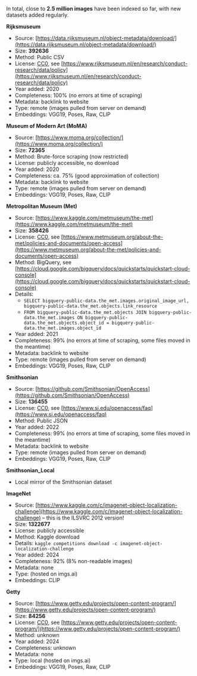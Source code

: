 In total, close to **2.5 million images** have been indexed so far, with new datasets added regularly.

**Rijksmuseum**

- Source: [https://data.rijksmuseum.nl/object-metadata/download/](https://data.rijksmuseum.nl/object-metadata/download/)
- Size: **392636**
- Method: Public CSV
- License: [CC0](https://creativecommons.org/publicdomain/zero/1.0/), see [https://www.rijksmuseum.nl/en/research/conduct-research/data/policy](https://www.rijksmuseum.nl/en/research/conduct-research/data/policy)
- Year added: 2020
- Completeness: 100% (no errors at time of scraping)
- Metadata: backlink to website
- Type: remote (images pulled from server on demand)
- Embeddings: VGG19, Poses, Raw, CLIP

**Museum of Modern Art (MoMA)**

- Source: [https://www.moma.org/collection/](https://www.moma.org/collection/)
- Size: **72365**
- Method: Brute-force scraping (now restricted)
- License: publicly accessible, no download
- Year added: 2020
- Completeness: ca. 75% (good approximation of collection)
- Metadata: backlink to website
- Type: remote (images pulled from server on demand)
- Embeddings: VGG19, Poses, Raw, CLIP

**Metropolitan Museum (Met)**

- Source: [https://www.kaggle.com/metmuseum/the-met](https://www.kaggle.com/metmuseum/the-met)
- Size: **358426**
- License: [CC0](https://creativecommons.org/publicdomain/zero/1.0/), see [https://www.metmuseum.org/about-the-met/policies-and-documents/open-access](https://www.metmuseum.org/about-the-met/policies-and-documents/open-access)
- Method: BigQuery, see [https://cloud.google.com/bigquery/docs/quickstarts/quickstart-cloud-console](https://cloud.google.com/bigquery/docs/quickstarts/quickstart-cloud-console)
- Details:
    - `SELECT bigquery-public-data.the_met.images.original_image_url, bigquery-public-data.the_met.objects.link_resource`
    - `FROM bigquery-public-data.the_met.objects JOIN bigquery-public-data.the_met.images ON bigquery-public-data.the_met.objects.object_id = bigquery-public-data.the_met.images.object_id`
- Year added: 2021
- Completeness: 99% (no errors at time of scraping, some files moved in the meantime)
- Metadata: backlink to website
- Type: remote (images pulled from server on demand)
- Embeddings: VGG19, Poses, Raw, CLIP

**Smithsonian**

- Source: [https://github.com/Smithsonian/OpenAccess](https://github.com/Smithsonian/OpenAccess)
- Size: **136455**
- License: [CC0](https://creativecommons.org/publicdomain/zero/1.0/), see [https://www.si.edu/openaccess/faq](https://www.si.edu/openaccess/faq)
- Method: Public JSON
- Year added: 2022
- Completeness: 99% (no errors at time of scraping, some files moved in the meantime)
- Metadata: backlink to website
- Type: remote (images pulled from server on demand)
- Embeddings: VGG19, Poses, Raw, CLIP

**Smithsonian_Local**
- Local mirror of the Smithsonian dataset

**ImageNet**

- Source: [https://www.kaggle.com/c/imagenet-object-localization-challenge](https://www.kaggle.com/c/imagenet-object-localization-challenge) – this is the ILSVRC 2012 version!
- Size: **1322677**
- License: publicly accessible
- Method: Kaggle download
- Details: `kaggle competitions download -c imagenet-object-localization-challenge`
- Year added: 2024
- Completeness: 92% (8% non-readable images)
- Metadata: none
- Type: (hosted on imgs.ai)
- Embeddings: CLIP

**Getty**

- Source: [https://www.getty.edu/projects/open-content-program/](https://www.getty.edu/projects/open-content-program/)
- Size: **84256**
- License: [CC0](https://creativecommons.org/publicdomain/zero/1.0/), see [https://www.getty.edu/projects/open-content-program/](https://www.getty.edu/projects/open-content-program/)
- Method: unknown
- Year added: 2024
- Completeness: unknown
- Metadata: none
- Type: local (hosted on imgs.ai)
- Embeddings: VGG19, Poses, Raw, CLIP